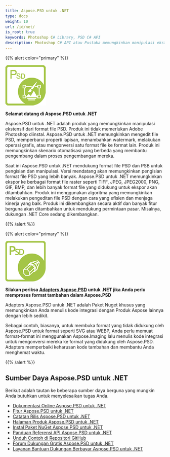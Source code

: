 ```yaml
---
title: Aspose.PSD untuk .NET
type: docs
weight: 10
url: /id/net/
is_root: true
keywords: Photoshop C# Library, PSD C# API
description: Photoshop C# API atau Pustaka memungkinkan manipulasi ekstensif dari format file PSD. Tidak memerlukan Adobe Photoshop diinstal dan mendukung format file PSD dan PSB untuk memuat, memanipulasi, dan mengonversi ke berbagai format file raster seperti TIFF, JPEG, JPEG2000, PNG, GIF, dan BMP.
---
```


{{% alert color="primary" %}} 

**![Logo Produk Aspose.PSD untuk .NET](home_1.png)**

**Selamat datang di Aspose.PSD untuk .NET**

Aspose.PSD untuk .NET adalah produk yang memungkinkan manipulasi ekstensif dari format file PSD. Produk ini tidak memerlukan Adobe Photoshop diinstal. Aspose.PSD untuk .NET memungkinkan mengedit file PSD, memperbarui properti lapisan, menambahkan watermark, melakukan operasi grafis, atau mengonversi satu format file ke format lain. Produk ini memungkinkan skenario otomatisasi yang berbeda yang membantu pengembang dalam proses pengembangan mereka.

Saat ini Aspose.PSD untuk .NET mendukung format file PSD dan PSB untuk pengisian dan manipulasi. Versi mendatang akan memungkinkan pengisian format file PSD yang lebih banyak. Aspose.PSD untuk .NET memungkinkan ekspor ke berbagai format file raster seperti TIFF, JPEG, JPEG2000, PNG, GIF, BMP, dan lebih banyak format file yang didukung untuk ekspor akan ditambahkan. Produk ini menggunakan algoritma yang memungkinkan melakukan pengeditan file PSD dengan cara yang efisien dan menjaga kinerja yang baik. Produk ini dikembangkan secara aktif dan banyak fitur berguna akan ditambahkan untuk mendukung permintaan pasar. Misalnya, dukungan .NET Core sedang dikembangkan.

{{% /alert %}} 

{{% alert color="primary" %}} 

**![Logo Produk Aspose.PSD Adapters untuk .NET](aspose_psd-for-net-adapter.png)**

**Silakan periksa [Adapters Aspose.PSD](/psd/id/net/adapters) untuk .NET jika Anda perlu memproses format tambahan dalam Aspose.PSD**

Adapters Aspose.PSD untuk .NET adalah Paket Nuget khusus yang memungkinkan Anda menulis kode integrasi dengan Produk Aspose lainnya dengan lebih sedikit.

Sebagai contoh, biasanya, untuk membuka format yang tidak didukung oleh Aspose.PSD untuk format seperti SVG atau WEBP, Anda perlu memuat format-format ini menggunakan Aspose.Imaging lalu menulis kode integrasi untuk mengonversi mereka ke format yang didukung oleh Aspose.PSD. Adapters memperbaiki keharusan kode tambahan dan membantu Anda menghemat waktu.

{{% /alert %}} 

## **Sumber Daya Aspose.PSD untuk .NET**

Berikut adalah tautan ke beberapa sumber daya berguna yang mungkin Anda butuhkan untuk menyelesaikan tugas Anda.

- [Dokumentasi Online Aspose.PSD untuk .NET](/psd/id/net/)
- [Fitur Aspose.PSD untuk .NET](/psd/id/net/features/)
- [Catatan Rilis Aspose.PSD untuk .NET](/psd/id/net/release-notes/)
- [Halaman Produk Aspose.PSD untuk .NET](https://products.aspose.com/psd/net)
- [Instal Paket NuGet Aspose.PSD untuk .NET](https://www.nuget.org/packages/Aspose.PSD/)
- [Panduan Referensi API Aspose.PSD untuk .NET](https://reference.aspose.com/net/psd)
- [Unduh Contoh di Repositori GitHub](https://github.com/aspose-psd/Aspose.PSD-for-.NET)
- [Forum Dukungan Gratis Aspose.PSD untuk .NET](https://forum.aspose.com/c/psd)
- [Layanan Bantuan Dukungan Berbayar Aspose.PSD untuk .NET](https://helpdesk.aspose.com/)
